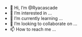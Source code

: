 - 👋 Hi, I’m @Ryacascade
- 👀 I’m interested in ...
- 🌱 I’m currently learning ...
- 💞️ I’m looking to collaborate on ...
- 📫 How to reach me ...

<!---
Ryacascade/Ryacascade is a ✨ special ✨ repository because its `README.md` (this file) appears on your GitHub profile.
You can click the Preview link to take a look at your changes.
--->
